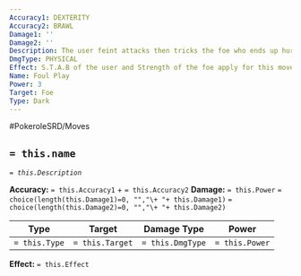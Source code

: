 ```yaml
---
Accuracy1: DEXTERITY
Accuracy2: BRAWL
Damage1: ''
Damage2: ''
Description: The user feint attacks then tricks the foe who ends up hurting itself.
DmgType: PHYSICAL
Effect: S.T.A.B of the user and Strength of the foe apply for this move's damage.
Name: Foul Play
Power: 3
Target: Foe
Type: Dark
---
```


#PokeroleSRD/Moves

## `= this.name` 
*`= this.Description`*

**Accuracy:** `= this.Accuracy1` + `= this.Accuracy2`
**Damage:** `= this.Power` `= choice(length(this.Damage1)=0, "","\+ "+ this.Damage1)` `= choice(length(this.Damage2)=0, "","\+ "+ this.Damage2)`

| Type          | Target          | Damage Type          | Power          |
| ------------- | --------------- | ---------------- | -------------- |
| `= this.Type` | `= this.Target` | `= this.DmgType` | `= this.Power` | 

**Effect:** `= this.Effect`